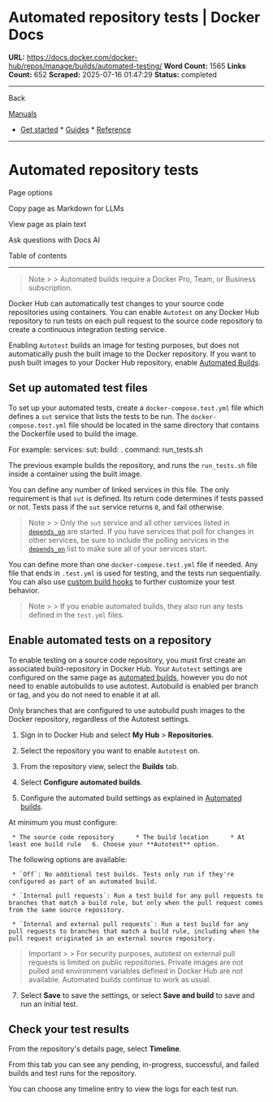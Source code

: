 # Automated repository tests | Docker Docs

**URL:** https://docs.docker.com/docker-hub/repos/manage/builds/automated-testing/
**Word Count:** 1565
**Links Count:** 652
**Scraped:** 2025-07-16 01:47:29
**Status:** completed

---

Back

[Manuals](https://docs.docker.com/manuals/)

  * [Get started](https://docs.docker.com/get-started/)   * [Guides](https://docs.docker.com/guides/)   * [Reference](https://docs.docker.com/reference/)

* * *

# Automated repository tests

Page options

Copy page as Markdown for LLMs

View page as plain text

Ask questions with Docs AI

Table of contents

* * *

> Note >  > Automated builds require a Docker Pro, Team, or Business subscription.

Docker Hub can automatically test changes to your source code repositories using containers. You can enable `Autotest` on any Docker Hub repository to run tests on each pull request to the source code repository to create a continuous integration testing service.

Enabling `Autotest` builds an image for testing purposes, but does not automatically push the built image to the Docker repository. If you want to push built images to your Docker Hub repository, enable [Automated Builds](https://docs.docker.com/docker-hub/repos/manage/builds/).

## Set up automated test files

To set up your automated tests, create a `docker-compose.test.yml` file which defines a `sut` service that lists the tests to be run. The `docker-compose.test.yml` file should be located in the same directory that contains the Dockerfile used to build the image.

For example:               services:       sut:         build: .         command: run_tests.sh

The previous example builds the repository, and runs the `run_tests.sh` file inside a container using the built image.

You can define any number of linked services in this file. The only requirement is that `sut` is defined. Its return code determines if tests passed or not. Tests pass if the `sut` service returns `0`, and fail otherwise.

> Note >  > Only the `sut` service and all other services listed in [`depends_on`](https://docs.docker.com/reference/compose-file/services/#depends_on) are started. If you have services that poll for changes in other services, be sure to include the polling services in the [`depends_on`](https://docs.docker.com/reference/compose-file/services/#depends_on) list to make sure all of your services start.

You can define more than one `docker-compose.test.yml` file if needed. Any file that ends in `.test.yml` is used for testing, and the tests run sequentially. You can also use [custom build hooks](https://docs.docker.com/docker-hub/repos/manage/builds/advanced/#override-build-test-or-push-commands) to further customize your test behavior.

> Note >  > If you enable automated builds, they also run any tests defined in the `test.yml` files.

## Enable automated tests on a repository

To enable testing on a source code repository, you must first create an associated build-repository in Docker Hub. Your `Autotest` settings are configured on the same page as [automated builds](https://docs.docker.com/docker-hub/repos/manage/builds/), however you do not need to enable autobuilds to use autotest. Autobuild is enabled per branch or tag, and you do not need to enable it at all.

Only branches that are configured to use autobuild push images to the Docker repository, regardless of the Autotest settings.

  1. Sign in to Docker Hub and select **My Hub** > **Repositories**.

  2. Select the repository you want to enable `Autotest` on.

  3. From the repository view, select the **Builds** tab.

  4. Select **Configure automated builds**.

  5. Configure the automated build settings as explained in [Automated builds](https://docs.docker.com/docker-hub/repos/manage/builds/).

At minimum you must configure:

     * The source code repository      * The build location      * At least one build rule   6. Choose your **Autotest** option.

The following options are available:

     * `Off`: No additional test builds. Tests only run if they're configured as part of an automated build.

     * `Internal pull requests`: Run a test build for any pull requests to branches that match a build rule, but only when the pull request comes from the same source repository.

     * `Internal and external pull requests`: Run a test build for any pull requests to branches that match a build rule, including when the pull request originated in an external source repository.

> Important >  > For security purposes, autotest on external pull requests is limited on public repositories. Private images are not pulled and environment variables defined in Docker Hub are not available. Automated builds continue to work as usual.

  7. Select **Save** to save the settings, or select **Save and build** to save and run an initial test.

## Check your test results

From the repository's details page, select **Timeline**.

From this tab you can see any pending, in-progress, successful, and failed builds and test runs for the repository.

You can choose any timeline entry to view the logs for each test run.